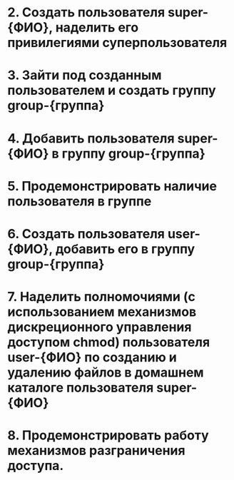 # 2. Создать пользователя super-{ФИО}, наделить его привилегиями суперпользователя
# 3. Зайти под созданным пользователем и создать группу group-{группа}
# 4. Добавить пользователя super-{ФИО} в группу group-{группа}
# 5. Продемонстрировать наличие пользователя в группе
# 6. Создать пользователя user-{ФИО}, добавить его в группу group-{группа}
# 7. Наделить полномочиями (с использованием механизмов дискреционного управления доступом chmod) пользователя user-{ФИО} по созданию и удалению файлов в домашнем каталоге пользователя super-{ФИО}
# 8. Продемонстрировать работу механизмов разграничения доступа.
